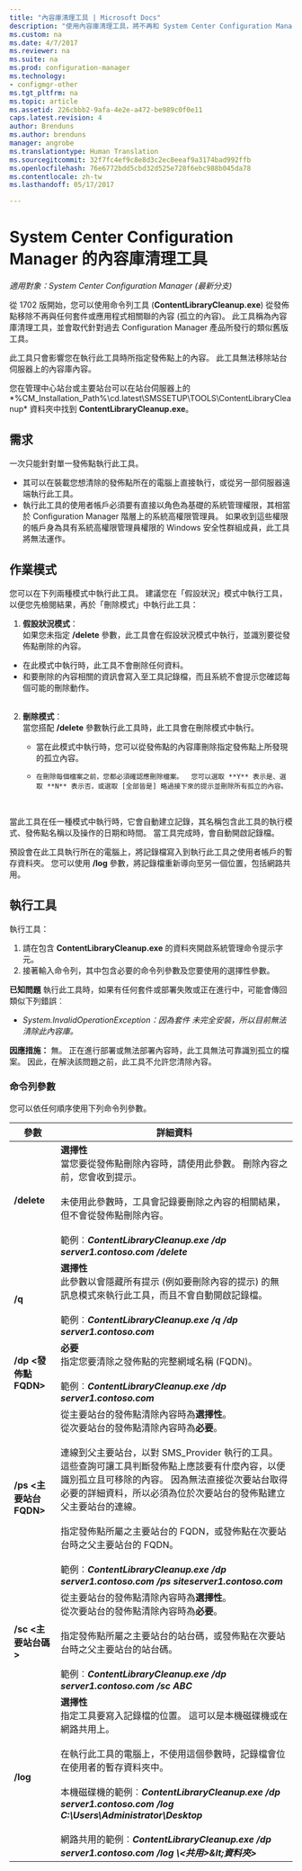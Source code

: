 ```yaml
---
title: "內容庫清理工具 | Microsoft Docs"
description: "使用內容庫清理工具，將不再和 System Center Configuration Manager 部署相關聯的孤立內容移除。"
ms.custom: na
ms.date: 4/7/2017
ms.reviewer: na
ms.suite: na
ms.prod: configuration-manager
ms.technology:
- configmgr-other
ms.tgt_pltfrm: na
ms.topic: article
ms.assetid: 226cbbb2-9afa-4e2e-a472-be989c0f0e11
caps.latest.revision: 4
author: Brenduns
ms.author: brenduns
manager: angrobe
ms.translationtype: Human Translation
ms.sourcegitcommit: 32f7fc4ef9c8e8d3c2ec8eeaf9a3174bad992ffb
ms.openlocfilehash: 76e6772bdd5cbd32d525e728f6ebc988b045da78
ms.contentlocale: zh-tw
ms.lasthandoff: 05/17/2017

---
```

# <a name="the-content-library-cleanup-tool-for-system-center-configuration-manager"></a>System Center Configuration Manager 的內容庫清理工具

*適用對象：System Center Configuration Manager (最新分支)*

 從 1702 版開始，您可以使用命令列工具 (**ContentLibraryCleanup.exe**) 從發佈點移除不再與任何套件或應用程式相關聯的內容 (孤立的內容)。 此工具稱為內容庫清理工具，並會取代針對過去 Configuration Manager 產品所發行的類似舊版工具。  

此工具只會影響您在執行此工具時所指定發佈點上的內容。 此工具無法移除站台伺服器上的內容庫內容。

您在管理中心站台或主要站台可以在站台伺服器上的 *%CM_Installation_Path%\cd.latest\SMSSETUP\TOOLS\ContentLibraryCleanup\* 資料夾中找到 **ContentLibraryCleanup.exe**。

## <a name="requirements"></a>需求  
 一次只能針對單一發佈點執行此工具。  
 - 其可以在裝載您想清除的發佈點所在的電腦上直接執行，或從另一部伺服器遠端執行此工具。
 - 執行此工具的使用者帳戶必須要有直接以角色為基礎的系統管理權限，其相當於 Configuration Manager 階層上的系統高權限管理員。 如果收到這些權限的帳戶身為具有系統高權限管理員權限的 Windows 安全性群組成員，此工具將無法運作。

## <a name="modes-of-operation"></a>作業模式
您可以在下列兩種模式中執行此工具。 建議您在「假設狀況」模式中執行工具，以便您先檢閱結果，再於「刪除模式」中執行此工具：
  1.    **假設狀況模式**：   
      如果您未指定 **/delete** 參數，此工具會在假設狀況模式中執行，並識別要從發佈點刪除的內容。
   - 在此模式中執行時，此工具不會刪除任何資料。
   - 和要刪除的內容相關的資訊會寫入至工具記錄檔，而且系統不會提示您確認每個可能的刪除動作。  
      </br>   

  2. **刪除模式**：   
    當您搭配 **/delete** 參數執行此工具時，此工具會在刪除模式中執行。

     - 當在此模式中執行時，您可以從發佈點的內容庫刪除指定發佈點上所發現的孤立內容。
     -     在刪除每個檔案之前，您都必須確認應刪除檔案。  您可以選取 **Y** 表示是、選取 **N** 表示否，或選取 [全部皆是] 略過接下來的提示並刪除所有孤立的內容。  
     </br>

當此工具在任一種模式中執行時，它會自動建立記錄，其名稱包含此工具的執行模式、發佈點名稱以及操作的日期和時間。 當工具完成時，會自動開啟記錄檔。

預設會在此工具執行所在的電腦上，將記錄檔寫入到執行此工具之使用者帳戶的暫存資料夾。 您可以使用 **/log** 參數，將記錄檔重新導向至另一個位置，包括網路共用。


## <a name="run-the-tool"></a>執行工具
執行工具：
1. 請在包含 **ContentLibraryCleanup.exe** 的資料夾開啟系統管理命令提示字元。  
2. 接著輸入命令列，其中包含必要的命令列參數及您要使用的選擇性參數。

**已知問題** 執行此工具時，如果有任何套件或部署失敗或正在進行中，可能會傳回類似下列錯誤︰
-  *System.InvalidOperationException：因為套件 <packageID> 未完全安裝，所以目前無法清除此內容庫。*

**因應措施：** 無。 正在進行部署或無法部署內容時，此工具無法可靠識別孤立的檔案。 因此，在解決該問題之前，此工具不允許您清除內容。

### <a name="command-line-switches"></a>命令列參數  
您可以依任何順序使用下列命令列參數。   

|參數|詳細資料|
|---------|-------|
|**/delete**  |**選擇性** </br> 當您要從發佈點刪除內容時，請使用此參數。 刪除內容之前，您會收到提示。 </br></br> 未使用此參數時，工具會記錄要刪除之內容的相關結果，但不會從發佈點刪除內容。 </br></br> 範例︰***ContentLibraryCleanup.exe /dp server1.contoso.com /delete*** |
| **/q**       |**選擇性** </br> 此參數以會隱藏所有提示 (例如要刪除內容的提示) 的無訊息模式來執行此工具，而且不會自動開啟記錄檔。 </br></br> 範例︰***ContentLibraryCleanup.exe /q /dp server1.contoso.com*** |
| **/dp &lt;發佈點 FQDN>**  | **必要** </br> 指定您要清除之發佈點的完整網域名稱 (FQDN)。 </br></br> 範例︰***ContentLibraryCleanup.exe /dp server1.contoso.com***|
| **/ps &lt;主要站台 FQDN>**       | 從主要站台的發佈點清除內容時為**選擇性**。</br>從次要站台的發佈點清除內容時為**必要**。 </br></br>連線到父主要站台，以對 SMS_Provider 執行的工具。 這些查詢可讓工具判斷發佈點上應該要有什麼內容，以便識別孤立且可移除的內容。 因為無法直接從次要站台取得必要的詳細資料，所以必須為位於次要站台的發佈點建立父主要站台的連線。</br></br> 指定發佈點所屬之主要站台的 FQDN，或發佈點在次要站台時之父主要站台的 FQDN。 </br></br> 範例︰***ContentLibraryCleanup.exe /dp server1.contoso.com /ps siteserver1.contoso.com*** |
| **/sc &lt;主要站台碼>**  | 從主要站台的發佈點清除內容時為**選擇性**。</br>從次要站台的發佈點清除內容時為**必要**。 </br></br> 指定發佈點所屬之主要站台的站台碼，或發佈點在次要站台時之父主要站台的站台碼。</br></br> 範例︰***ContentLibraryCleanup.exe /dp server1.contoso.com /sc ABC*** |
| **/log <log file directory>**       |**選擇性** </br> 指定工具要寫入記錄檔的位置。 這可以是本機磁碟機或在網路共用上。</br></br> 在執行此工具的電腦上，不使用這個參數時，記錄檔會位在使用者的暫存資料夾中。</br></br> 本機磁碟機的範例︰***ContentLibraryCleanup.exe /dp server1.contoso.com /log C:\Users\Administrator\Desktop*** </br></br>網路共用的範例︰***ContentLibraryCleanup.exe /dp server1.contoso.com /log \\&lt;共用>\&lt;資料夾>***|

